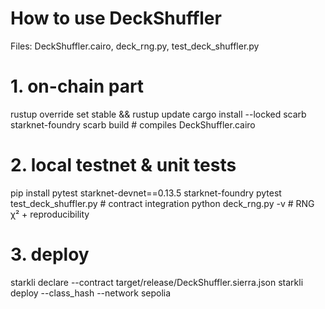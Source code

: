 
# How to use DeckShuffler
Files: DeckShuffler.cairo, deck_rng.py, test_deck_shuffler.py

# 1. on-chain part
rustup override set stable && rustup update
cargo install --locked scarb starknet-foundry
scarb build   # compiles DeckShuffler.cairo

# 2. local testnet & unit tests
pip install pytest starknet-devnet==0.13.5 starknet-foundry
pytest test_deck_shuffler.py          # contract integration
python deck_rng.py -v                 # RNG χ² + reproducibility

# 3. deploy
starkli declare --contract target/release/DeckShuffler.sierra.json
starkli deploy --class_hash <hash> --network sepolia


